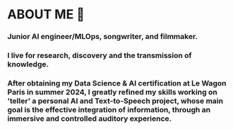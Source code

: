 # ABOUT ME 🤝
### Junior AI engineer/MLOps, songwriter, and filmmaker.

### I live for research, discovery and the transmission of knowledge.

### After obtaining my Data Science & AI certification at Le Wagon Paris in summer 2024, I greatly refined my skills working on 'teller' a personal AI and Text-to-Speech project, whose main goal is the effective integration of information, through an immersive and controlled auditory experience.
